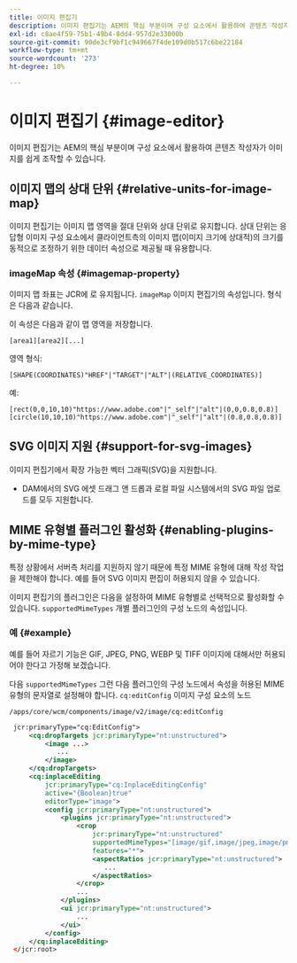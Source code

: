 ```yaml
---
title: 이미지 편집기
description: 이미지 편집기는 AEM의 핵심 부분이며 구성 요소에서 활용하여 콘텐츠 작성자가 이미지를 쉽게 조작할 수 있습니다.
exl-id: c8ae4f59-75b1-49b4-8dd4-957d2e33000b
source-git-commit: 90de3cf9bf1c949667f4de109d0b517c6be22184
workflow-type: tm+mt
source-wordcount: '273'
ht-degree: 10%

---
```


# 이미지 편집기 {#image-editor}

이미지 편집기는 AEM의 핵심 부분이며 구성 요소에서 활용하여 콘텐츠 작성자가 이미지를 쉽게 조작할 수 있습니다.

## 이미지 맵의 상대 단위 {#relative-units-for-image-map}

이미지 편집기는 이미지 맵 영역을 절대 단위와 상대 단위로 유지합니다. 상대 단위는 응답형 이미지 구성 요소에서 클라이언트측의 이미지 맵(이미지 크기에 상대적)의 크기를 동적으로 조정하기 위한 데이터 속성으로 제공될 때 유용합니다.

### imageMap 속성 {#imagemap-property}

이미지 맵 좌표는 JCR에 로 유지됩니다. `imageMap` 이미지 편집기의 속성입니다. 형식은 다음과 같습니다.

이 속성은 다음과 같이 맵 영역을 저장합니다.

`[area1][area2][...]`

영역 형식:

`[SHAPE(COORDINATES)"HREF"|"TARGET"|"ALT"|(RELATIVE_COORDINATES)]`

예:

`[rect(0,0,10,10)"https://www.adobe.com"|"_self"|"alt"|(0,0,0.8,0.8)]`
`[circle(10,10,10)"https://www.adobe.com"|"_self"|"alt"|(0.8,0.8,0.8)]`

## SVG 이미지 지원 {#support-for-svg-images}

이미지 편집기에서 확장 가능한 벡터 그래픽(SVG)을 지원합니다.

* DAM에서의 SVG 에셋 드래그 앤 드롭과 로컬 파일 시스템에서의 SVG 파일 업로드를 모두 지원합니다.

## MIME 유형별 플러그인 활성화 {#enabling-plugins-by-mime-type}

특정 상황에서 서버측 처리를 지원하지 않기 때문에 특정 MIME 유형에 대해 작성 작업을 제한해야 합니다. 예를 들어 SVG 이미지 편집이 허용되지 않을 수 있습니다.

이미지 편집기의 플러그인은 다음을 설정하여 MIME 유형별로 선택적으로 활성화할 수 있습니다. `supportedMimeTypes` 개별 플러그인의 구성 노드의 속성입니다.

### 예 {#example}

예를 들어 자르기 기능은 GIF, JPEG, PNG, WEBP 및 TIFF 이미지에 대해서만 허용되어야 한다고 가정해 보겠습니다.

다음 `supportedMimeTypes` 그런 다음 플러그인의 구성 노드에서 속성을 허용된 MIME 유형의 문자열로 설정해야 합니다. `cq:editConfig` 이미지 구성 요소의 노드

`/apps/core/wcm/components/image/v2/image/cq:editConfig`

```xml
 jcr:primaryType="cq:EditConfig">
     <cq:dropTargets jcr:primaryType="nt:unstructured">
         <image ...>
            ...
         </image>
     </cq:dropTargets>
     <cq:inplaceEditing
         jcr:primaryType="cq:InplaceEditingConfig"
         active="{Boolean}true"
         editorType="image">
         <config jcr:primaryType="nt:unstructured">
             <plugins jcr:primaryType="nt:unstructured">
                 <crop
                     jcr:primaryType="nt:unstructured"
                     supportedMimeTypes="[image/gif,image/jpeg,image/png,image/webp,image/tiff]"
                     features="*">
                     <aspectRatios jcr:primaryType="nt:unstructured">
                        ...
                     </aspectRatios>
                 </crop>
                 ...
             </plugins>
             <ui jcr:primaryType="nt:unstructured">
                 ...
             </ui>
         </config>
     </cq:inplaceEditing>
 </jcr:root>
```
